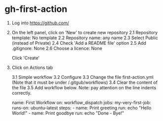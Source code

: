 # gh-first-action



1. Log into https://github.com/

2. On the left panel, click on 'New' to create new repository
   2.1 Repository template: No template
   2.2 Repository name: any name
   2.3 Select Public (instead of Private)
   2.4 Check 'Add a README file' option
   2.5 Add .gitignore: None
   2.6 Choose a licence: None 

   Click 'Create' 
	
3. Click on Actions tab

   3.1 Simple workflow
   3.2 Configure
   3.3 Change the file first-action.yml (Note that it must be under /.gitgub/workflows)
   3.4 Clear the content of the file
   3.5 Add workflow below.  Note: pay attention on the line indents correctly.
   
   name: First Workflow
   on: workflow_dispatch
   jobs:
     my-very-first-job: 
       runs-on: ubuntu-latest
       steps:
         - name: Print greeting
           run: echo "Hello World!"
         - name: Print goodbye
           run: echo "Done - Bye!"
